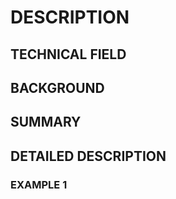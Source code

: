 # DESCRIPTION

## TECHNICAL FIELD

## BACKGROUND

## SUMMARY

## DETAILED DESCRIPTION

### EXAMPLE 1

